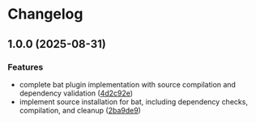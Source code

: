 # Changelog

## 1.0.0 (2025-08-31)


### Features

* complete bat plugin implementation with source compilation and dependency validation ([4d2c92e](https://github.com/pauloedurezende/asdf-bat/commit/4d2c92e5343523540262b087501d11610adc0410))
* implement source installation for bat, including dependency checks, compilation, and cleanup ([2ba9de9](https://github.com/pauloedurezende/asdf-bat/commit/2ba9de9ec5a667a78c908a11d5206d2217b42702))
